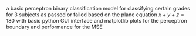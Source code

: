 a basic perceptron binary classification model for classifying certain grades for 3 subjects as passed or failed based on the plane equation
$`x + y + z = 180`$
with basic python GUI interface and matplotlib plots for the perceptron boundary and performance for the MSE
